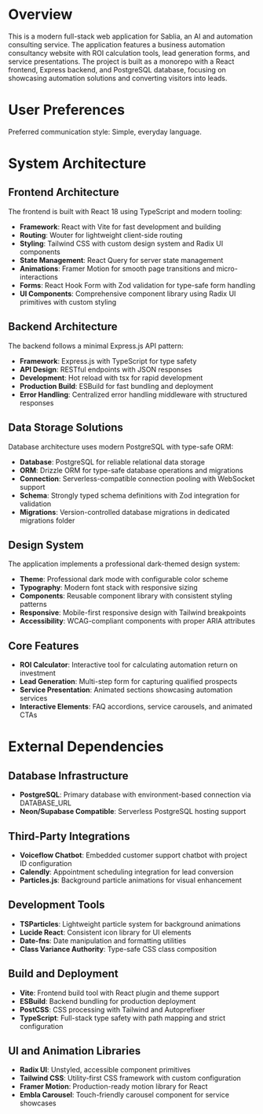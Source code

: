 # Overview

This is a modern full-stack web application for Sablia, an AI and automation consulting service. The application features a business automation consultancy website with ROI calculation tools, lead generation forms, and service presentations. The project is built as a monorepo with a React frontend, Express backend, and PostgreSQL database, focusing on showcasing automation solutions and converting visitors into leads.

# User Preferences

Preferred communication style: Simple, everyday language.

# System Architecture

## Frontend Architecture
The frontend is built with React 18 using TypeScript and modern tooling:
- **Framework**: React with Vite for fast development and building
- **Routing**: Wouter for lightweight client-side routing
- **Styling**: Tailwind CSS with custom design system and Radix UI components
- **State Management**: React Query for server state management
- **Animations**: Framer Motion for smooth page transitions and micro-interactions
- **Forms**: React Hook Form with Zod validation for type-safe form handling
- **UI Components**: Comprehensive component library using Radix UI primitives with custom styling

## Backend Architecture
The backend follows a minimal Express.js API pattern:
- **Framework**: Express.js with TypeScript for type safety
- **API Design**: RESTful endpoints with JSON responses
- **Development**: Hot reload with tsx for rapid development
- **Production Build**: ESBuild for fast bundling and deployment
- **Error Handling**: Centralized error handling middleware with structured responses

## Data Storage Solutions
Database architecture uses modern PostgreSQL with type-safe ORM:
- **Database**: PostgreSQL for reliable relational data storage
- **ORM**: Drizzle ORM for type-safe database operations and migrations
- **Connection**: Serverless-compatible connection pooling with WebSocket support
- **Schema**: Strongly typed schema definitions with Zod integration for validation
- **Migrations**: Version-controlled database migrations in dedicated migrations folder

## Design System
The application implements a professional dark-themed design system:
- **Theme**: Professional dark mode with configurable color scheme
- **Typography**: Modern font stack with responsive sizing
- **Components**: Reusable component library with consistent styling patterns
- **Responsive**: Mobile-first responsive design with Tailwind breakpoints
- **Accessibility**: WCAG-compliant components with proper ARIA attributes

## Core Features
- **ROI Calculator**: Interactive tool for calculating automation return on investment
- **Lead Generation**: Multi-step form for capturing qualified prospects
- **Service Presentation**: Animated sections showcasing automation services
- **Interactive Elements**: FAQ accordions, service carousels, and animated CTAs

# External Dependencies

## Database Infrastructure
- **PostgreSQL**: Primary database with environment-based connection via DATABASE_URL
- **Neon/Supabase Compatible**: Serverless PostgreSQL hosting support

## Third-Party Integrations
- **Voiceflow Chatbot**: Embedded customer support chatbot with project ID configuration
- **Calendly**: Appointment scheduling integration for lead conversion
- **Particles.js**: Background particle animations for visual enhancement

## Development Tools
- **TSParticles**: Lightweight particle system for background animations
- **Lucide React**: Consistent icon library for UI elements
- **Date-fns**: Date manipulation and formatting utilities
- **Class Variance Authority**: Type-safe CSS class composition

## Build and Deployment
- **Vite**: Frontend build tool with React plugin and theme support
- **ESBuild**: Backend bundling for production deployment
- **PostCSS**: CSS processing with Tailwind and Autoprefixer
- **TypeScript**: Full-stack type safety with path mapping and strict configuration

## UI and Animation Libraries
- **Radix UI**: Unstyled, accessible component primitives
- **Tailwind CSS**: Utility-first CSS framework with custom configuration
- **Framer Motion**: Production-ready motion library for React
- **Embla Carousel**: Touch-friendly carousel component for service showcases